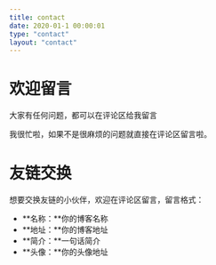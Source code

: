 ```yaml
---
title: contact
date: 2020-01-1 00:00:01
type: "contact"
layout: "contact"
---
```


# 欢迎留言
大家有任何问题，都可以在评论区给我留言

我很忙啦，如果不是很麻烦的问题就直接在评论区留言啦。

# 友链交换
想要交换友链的小伙伴，欢迎在评论区留言，留言格式：
* **名称：**你的博客名称
* **地址：**你的博客地址
* **简介：**一句话简介
* **头像：**你的头像地址


